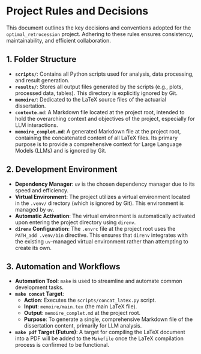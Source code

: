 # Project Rules and Decisions

This document outlines the key decisions and conventions adopted for the `optimal_retrocession` project. Adhering to these rules ensures consistency, maintainability, and efficient collaboration.

## 1. Folder Structure

*   **`scripts/`**: Contains all Python scripts used for analysis, data processing, and result generation.
*   **`results/`**: Stores all output files generated by the scripts (e.g., plots, processed data, tables). This directory is explicitly ignored by Git.
*   **`memoire/`**: Dedicated to the LaTeX source files of the actuarial dissertation.
*   **`contexte.md`**: A Markdown file located at the project root, intended to hold the overarching context and objectives of the project, especially for LLM interactions.
*   **`memoire_complet.md`**: A generated Markdown file at the project root, containing the concatenated content of all LaTeX files. Its primary purpose is to provide a comprehensive context for Large Language Models (LLMs) and is ignored by Git.

## 2. Development Environment

*   **Dependency Manager**: `uv` is the chosen dependency manager due to its speed and efficiency.
*   **Virtual Environment**: The project utilizes a virtual environment located in the `.venv/` directory (which is ignored by Git). This environment is managed by `uv`.
*   **Automatic Activation**: The virtual environment is automatically activated upon entering the project directory using `direnv`.
*   **`direnv` Configuration**: The `.envrc` file at the project root uses the `PATH_add .venv/bin` directive. This ensures that `direnv` integrates with the existing `uv`-managed virtual environment rather than attempting to create its own.

## 3. Automation and Workflows

*   **Automation Tool**: `make` is used to streamline and automate common development tasks.
*   **`make concat` Target**:
    *   **Action**: Executes the `scripts/concat_latex.py` script.
    *   **Input**: `memoire/main.tex` (the main LaTeX file).
    *   **Output**: `memoire_complet.md` at the project root.
    *   **Purpose**: To generate a single, comprehensive Markdown file of the dissertation content, primarily for LLM analysis.
*   **`make pdf` Target (Future)**: A target for compiling the LaTeX document into a PDF will be added to the `Makefile` once the LaTeX compilation process is confirmed to be functional.

